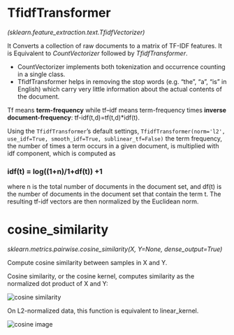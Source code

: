 # TfidfTransformer

*(sklearn.feature_extraction.text.TfidfVectorizer)*

It Converts a collection of raw documents to a matrix of TF-IDF features.
It is Equivalent to *CountVectorizer* followed by *TfidfTransformer*.
* CountVectorizer implements both tokenization and occurrence counting in a single class.
* TfidfTransformer helps in removing the stop words (e.g. “the”, “a”, “is” in English) which carry very little information about the actual contents of the document.

Tf means **term-frequency** while tf–idf means term-frequency times **inverse document-frequency**: tf-idf(t,d)=tf(t,d)\*idf(t).

Using the `TfidfTransformer`’s default settings, `TfidfTransformer(norm='l2', use_idf=True, smooth_idf=True, sublinear_tf=False)` the term frequency, the number of times a term occurs in a given document, is multiplied with idf component, which is computed as

### idf(t) = log((1+n)/1+df(t)) +1

where n is the total number of documents in the document set, and df(t) is the number of documents in the document set that contain the term t. The resulting tf-idf vectors are then normalized by the Euclidean norm.

# cosine_similarity

*sklearn.metrics.pairwise.cosine_similarity(X, Y=None, dense_output=True)*

Compute cosine similarity between samples in X and Y.

Cosine similarity, or the cosine kernel, computes similarity as the normalized dot product of X and Y:

![cosine similarity](https://wikimedia.org/api/rest_v1/media/math/render/svg/1d94e5903f7936d3c131e040ef2c51b473dd071d)

On L2-normalized data, this function is equivalent to linear_kernel.

![cosine image](https://www.oreilly.com/library/view/statistics-for-machine/9781788295758/assets/2b4a7a82-ad4c-4b2a-b808-e423a334de6f.png)
